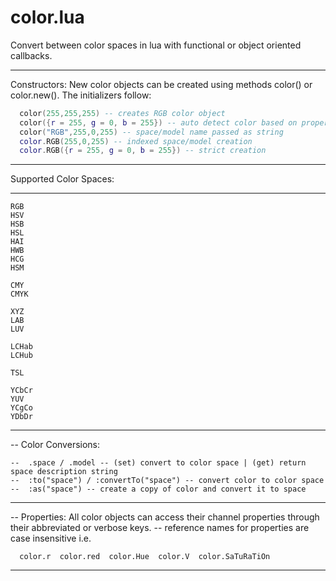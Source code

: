 color.lua
===============

Convert between color spaces in lua with functional or object oriented callbacks.

------ ------ ------ ------ ------

Constructors: New color objects can be created using methods color() or color.new(). The initializers follow:

```lua
  color(255,255,255) -- creates RGB color object
  color({r = 255, g = 0, b = 255}) -- auto detect color based on properties
  color("RGB",255,0,255) -- space/model name passed as string       
  color.RGB(255,0,255) -- indexed space/model creation
  color.RGB({r = 255, g = 0, b = 255}) -- strict creation
```
------ ------ ------ ------ ------

Supported Color Spaces:

------ ------ ------ 

```
RGB
HSV
HSB
HSL
HAI
HWB
HCG
HSM

CMY
CMYK

XYZ
LAB
LUV

LCHab
LCHub

TSL

YCbCr
YUV
YCgCo
YDbDr
```

--------------- --------------- --------------- --------------- ---------------

-- Color Conversions:

```
--  .space / .model -- (set) convert to color space | (get) return space description string
--  :to("space") / :convertTo("space") -- convert color to color space 
--  :as("space") -- create a copy of color and convert it to space
```

--------------- --------------- --------------- --------------- ---------------

-- Properties: All color objects can access their channel properties through their abbreviated or verbose keys.
--  reference names for properties are case insensitive i.e.

```
  color.r  color.red  color.Hue  color.V  color.SaTuRaTiOn
```
--------------- --------------- --------------- --------------- ---------------
